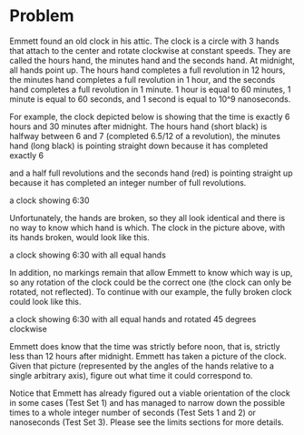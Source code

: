 # Problem

Emmett found an old clock in his attic. The clock is a circle with 3 hands that attach to the center and rotate clockwise at constant speeds. They are called the hours hand, the minutes hand and the seconds hand. At midnight, all hands point up. The hours hand completes a full revolution in 12 hours, the minutes hand completes a full revolution in 1 hour, and the seconds hand completes a full revolution in 1 minute. 1 hour is equal to 60 minutes, 1 minute is equal to 60 seconds, and 1 second is equal to 10^9 nanoseconds.

For example, the clock depicted below is showing that the time is exactly 6 hours and 30 minutes after midnight. The hours hand (short black) is halfway between 6 and 7 (completed 6.5/12 of a revolution), the minutes hand (long black) is pointing straight down because it has completed exactly 6

and a half full revolutions and the seconds hand (red) is pointing straight up because it has completed an integer number of full revolutions.

a clock showing 6:30

Unfortunately, the hands are broken, so they all look identical and there is no way to know which hand is which. The clock in the picture above, with its hands broken, would look like this.

a clock showing 6:30 with all equal hands

In addition, no markings remain that allow Emmett to know which way is up, so any rotation of the clock could be the correct one (the clock can only be rotated, not reflected). To continue with our example, the fully broken clock could look like this.

a clock showing 6:30 with all equal hands and rotated 45 degrees clockwise

Emmett does know that the time was strictly before noon, that is, strictly less than 12 hours after midnight. Emmett has taken a picture of the clock. Given that picture (represented by the angles of the hands relative to a single arbitrary axis), figure out what time it could correspond to.

Notice that Emmett has already figured out a viable orientation of the clock in some cases (Test Set 1) and has managed to narrow down the possible times to a whole integer number of seconds (Test Sets 1 and 2) or nanoseconds (Test Set 3). Please see the limits sections for more details.
